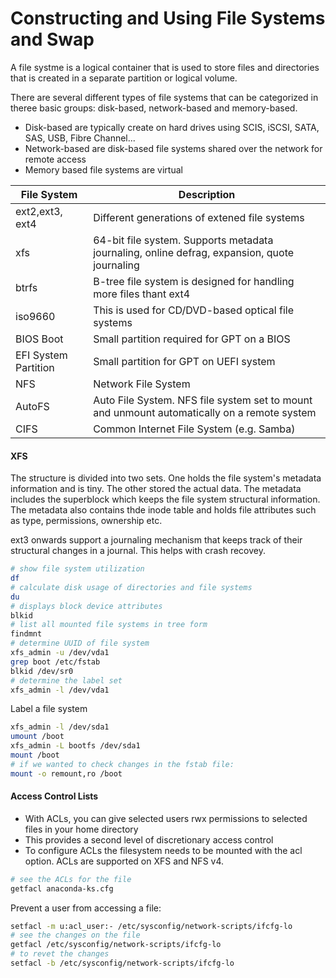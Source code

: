 # Constructing and Using File Systems and Swap

A file systme is a logical container that is used to store files and directories that is created in a separate partition or logical volume. 

There are several different types of file systems that can be categorized in theree basic groups: disk-based, network-based and memory-based. 

* Disk-based are typically create on hard drives using SCIS, iSCSI, SATA, SAS, USB, Fibre Channel...
* Network-based are disk-based file systems shared over the network for remote access
* Memory based file systems are virtual

| File System | Description | 
| --- | --- | 
| ext2,ext3, ext4 | Different generations of extened file systems | 
| xfs | 64-bit file system. Supports metadata journaling, online defrag, expansion, quote journaling |
| btrfs | B-tree file system is designed for handling more files thant ext4 |
| iso9660 | This is used for CD/DVD-based optical file systems | 
| BIOS Boot | Small partition required for GPT on a BIOS | 
| EFI System Partition | Small partition for GPT on UEFI system | 
| NFS | Network File System |
| AutoFS | Auto File System. NFS file system set to mount and unmount automatically on a remote system | 
| CIFS | Common Internet File System (e.g. Samba) |


#### XFS

The structure is divided into two sets. One holds the file system's metadata information and is tiny. The other stored the actual data. The metadata includes the  superblock which keeps the file system structural information. The metadata also contains thde inode table and holds file attributes such as type, permissions, ownership etc. 

ext3 onwards support a journaling mechanism that keeps track of their structural changes in a journal. This helps with crash recovey. 

```bash
# show file system utilization
df
# calculate disk usage of directories and file systems
du
# displays block device attributes
blkid
# list all mounted file systems in tree form
findmnt
# determine UUID of file system 
xfs_admin -u /dev/vda1
grep boot /etc/fstab
blkid /dev/sr0
# determine the label set 
xfs_admin -l /dev/vda1
```

Label a file system

```bash
xfs_admin -l /dev/sda1
umount /boot
xfs_admin -L bootfs /dev/sda1
mount /boot
# if we wanted to check changes in the fstab file:
mount -o remount,ro /boot
```

#### Access Control Lists

* With ACLs, you can give selected users rwx permissions to selected files in your home directory
* This provides a second level of discretionary access control
* To configure ACLs the filesystem needs to be mounted with the acl option. ACLs are supported on XFS and NFS v4. 

```bash
# see the ACLs for the file 
getfacl anaconda-ks.cfg
```

Prevent a user from accessing a file:

```bash
setfacl -m u:acl_user:- /etc/sysconfig/network-scripts/ifcfg-lo
# see the changes on the file 
getfacl /etc/sysconfig/network-scripts/ifcfg-lo
# to revet the changes
setfacl -b /etc/sysconfig/network-scripts/ifcfg-lo
````

